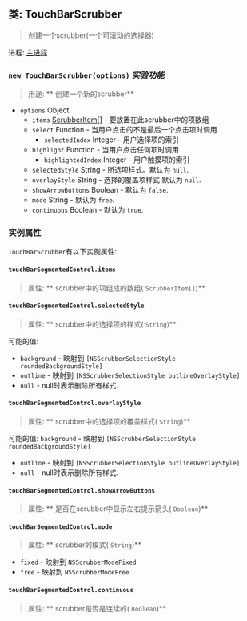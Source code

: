 ## 类: TouchBarScrubber

>创建一个scrubber(一个可滚动的选择器)

进程: [主进程](../tutorial/quick-start.md#main-process)       

### `new TouchBarScrubber(options)` _实验功能_
> 用途: ** 创建一个新的scrubber**

* `options` Object
  * `items` [ScrubberItem[]](structures/scrubber-item.md) - 要放置在此scrubber中的项数组
  * `select` Function - 当用户点击的不是最后一个点击项时调用
    * `selectedIndex` Integer - 用户选择项的索引
  * `highlight` Function - 当用户点击任何项时调用
    * `highlightedIndex` Integer - 用户触摸项的索引
  * `selectedStyle` String -  所选项样式。默认为 `null`.
  * `overlayStyle` String - 选择的覆盖项样式 默认为 `null`.
  * `showArrowButtons` Boolean - 默认为 `false`.
  * `mode` String - 默认为 `free`.
  * `continuous` Boolean - 默认为 `true`.

### 实例属性
`TouchBarScrubber`有以下实例属性:

#### `touchBarSegmentedControl.items`
> 属性: ** scrubber中的项组成的数组( `ScrubberItem[]`)**

#### `touchBarSegmentedControl.selectedStyle`
> 属性: ** scrubber中的选择项的样式( `String`)**

可能的值:
* `background` - 映射到 `[NSScrubberSelectionStyle roundedBackgroundStyle]`
* `outline` - 映射到 `[NSScrubberSelectionStyle outlineOverlayStyle]`
* `null` - null时表示删除所有样式.

#### `touchBarSegmentedControl.overlayStyle`
> 属性: ** scrubber中的选择项的覆盖样式( `String`)**

可能的值:
 `background` - 映射到 `[NSScrubberSelectionStyle roundedBackgroundStyle]`
* `outline` - 映射到 `[NSScrubberSelectionStyle outlineOverlayStyle]`
* `null` - null时表示删除所有样式.

#### `touchBarSegmentedControl.showArrowButtons`
> 属性: ** 是否在scrubber中显示左右提示箭头( `Boolean`)**

#### `touchBarSegmentedControl.mode`
> 属性: ** scrubber的模式( `String`)**

* `fixed` - 映射到 `NSScrubberModeFixed`
* `free` - 映射到  `NSScrubberModeFree`

#### `touchBarSegmentedControl.continuous`
> 属性: ** scrubber是否是连续的( `Boolean`)**